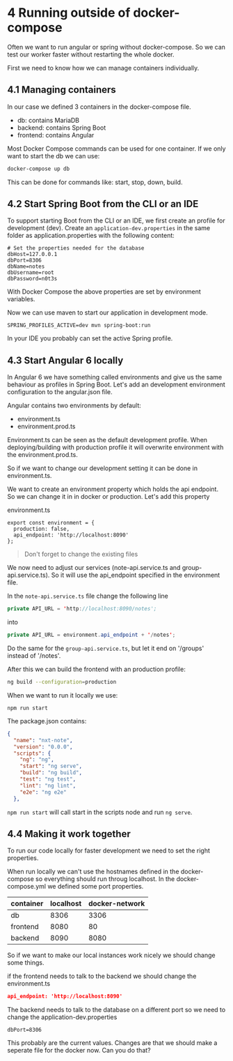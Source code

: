 # 4 Running outside of docker-compose

Often we want to run angular or spring without docker-compose.
So we can test our worker faster without restarting the whole docker.

First we need to know how we can manage containers individually.

## 4.1 Managing containers
In our case we defined 3 containers in the docker-compose file.

 * db: contains MariaDB
 * backend:  contains Spring Boot
 * frontend: contains Angular
 
 Most Docker Compose commands can be used for one container.
 If we only want to start the db we can use:
 
 ```bash
docker-compose up db
```

This can be done for commands like: start, stop, down, build.


## 4.2 Start Spring Boot from the CLI or an IDE
To support starting Boot from the CLI or an IDE, we first create an profile for development (dev).
Create an `application-dev.properties` in the same folder as application.properties with the following content:

```properties
# Set the properties needed for the database
dbHost=127.0.0.1
dbPort=8306
dbName=notes
dbUsername=root
dbPassword=n0t3s
```

With Docker Compose the above properties are set by environment variables.

Now we can use maven to start our application in development mode.

```properties
SPRING_PROFILES_ACTIVE=dev mvn spring-boot:run
```

In your IDE you probably can set the active Spring profile.

## 4.3 Start Angular 6 locally
In Angular 6 we have something called environments and give us the same behaviour as profiles in Spring Boot.
Let's add an development environment configuration to the angular.json file. 

Angular contains two environments by default:
* environment.ts
* environment.prod.ts

Environment.ts can be seen as the default development profile.
When deploying/building with production profile it will overwrite environment with the environment.prod.ts.

So if we want to change our development setting it can be done in environment.ts.


We want to create an environment property which holds the api endpoint.
So we can change it in in docker or production. Let's add this property

environment.ts
```properties
export const environment = {
  production: false,
  api_endpoint: 'http://localhost:8090'
};
``` 

> Don't forget to change the existing files

We now need to adjust our services (note-api.service.ts and group-api.service.ts).
So it will use the api_endpoint specified in the environment file.

In the `note-api.service.ts` file change the following line
```java
private API_URL = 'http://localhost:8090/notes';
```
into
```java
private API_URL = environment.api_endpoint + '/notes';
```

Do the same for the `group-api.service.ts`, but let it end on '/groups' instead of '/notes'.

After this we can build the frontend with an production profile:

```bash
ng build --configuration=production
```

When we want to run it locally we use:

```properties
npm run start
```

The package.json contains: 

```json
{
  "name": "nxt-note",
  "version": "0.0.0",
  "scripts": {
    "ng": "ng",
    "start": "ng serve",
    "build": "ng build",
    "test": "ng test",
    "lint": "ng lint",
    "e2e": "ng e2e"
  },
```

`npm run start` will call start in the scripts node and run `ng serve`.


## 4.4 Making it work together

To run our code locally for faster development we need to set the right properties.

When run locally we can't use the hostnames defined in the docker-compose so everything should run throug localhost.
In the docker-compose.yml we defined some port properties.

| container | localhost | docker-network |
| --------  | --------- | -------------- |
| db        | 8306      | 3306           |
| frontend  | 8080      | 80 |
| backend   | 8090      | 8080 |

So if we want to make our local instances work nicely we should change some things.

if the frontend needs to talk to the backend we should change the environment.ts
```json
api_endpoint: 'http://localhost:8090'
```

The backend needs to talk to the database on a different port so we need to change the application-dev.properties

```properties
dbPort=8306
```

This probably are the current values. Changes are that we should make a seperate file for the docker now.
Can you do that?
